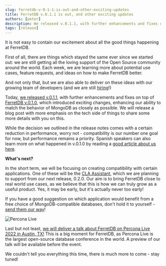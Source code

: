 ```yaml
---
slug: ferretdb-v-0-1-1-is-out-and-other-exciting-updates
title: FerretDB v.0.1.1 is out, and other exciting updates
authors: [peter]
description: We released v.0.1.1, with further enhancements and fixes on top of FerretDB v.0.1.0, which introduced exciting changes, enhancing our ability to match the behavior of MongoDB as closely as possible.
tags: [release]
---
```


It is not easy to contain our excitement about all the good things happening at FerretDB.

<!--truncate-->

First of all, there are things which stayed the same ever since we started out: we are still getting all the loving support of the Open Source community around the world.
Each week, we are learning more about potential use cases, feature requests, and ideas on how to make FerretDB better.

And not only that, but we are also able to deliver on these ideas with our growing team of developers (and we are still [hiring](http://www.ferretdb.io/careers)!)

Today, [we released v.0.1.1](https://github.com/FerretDB/FerretDB/releases/tag/v0.1.1), with further enhancements and fixes on top of [FerretDB v.0.1.0](https://github.com/FerretDB/FerretDB/releases/tag/v0.1.0), which introduced exciting changes, enhancing our ability to match the behavior of MongoDB as closely as possible.
We will release a blog post with more emphasis on the tech side of things to share some more details with you on this.

While the decision we outlined in the release notes comes with a certain reduction in performance, worry not - compatibility is our number one goal for now, but performance remains a priority.
Spanish speakers can also learn more on what happened in v.0.1.0 by reading a [good article about us here](https://www.linuxadictos.com/mangodb-se-moderniza-y-ahora-cambia-a-ser-ferretdb.html).

**What's next?**

In the short term, we will be focusing on creating compatibility with certain applications.
One of these will be the [CLA Assistant](https://cla-assistant.io/ 'CLA Assistant'), which we are planning to support from our next release, 0.2.0.
Our aim is to bring FerretDB close to real world use cases, as we believe that this is how we can truly grow as a useful product.
Yes, it may be early, but it's actually never too early!

If you have a good suggestion on which application would benefit from a free choice of MongoDB-compatible databases, don't hold it to yourself - [send them our way](https://www.ferretdb.io/contact/)!

![Percona Live](../static/img/blog/perconalive.png)

Last but not least, [we will deliver a talk about FerretDB on Percona Live 2022 in Austin, TX!](https://sched.co/10Qf5) This is a big moment for FerretDB, as Percona Live is the largest open-source database conference in the world.
A preview of our talk will be available before the event.

We couldn't tell you everything this time, there is much more to come - stay tuned!
